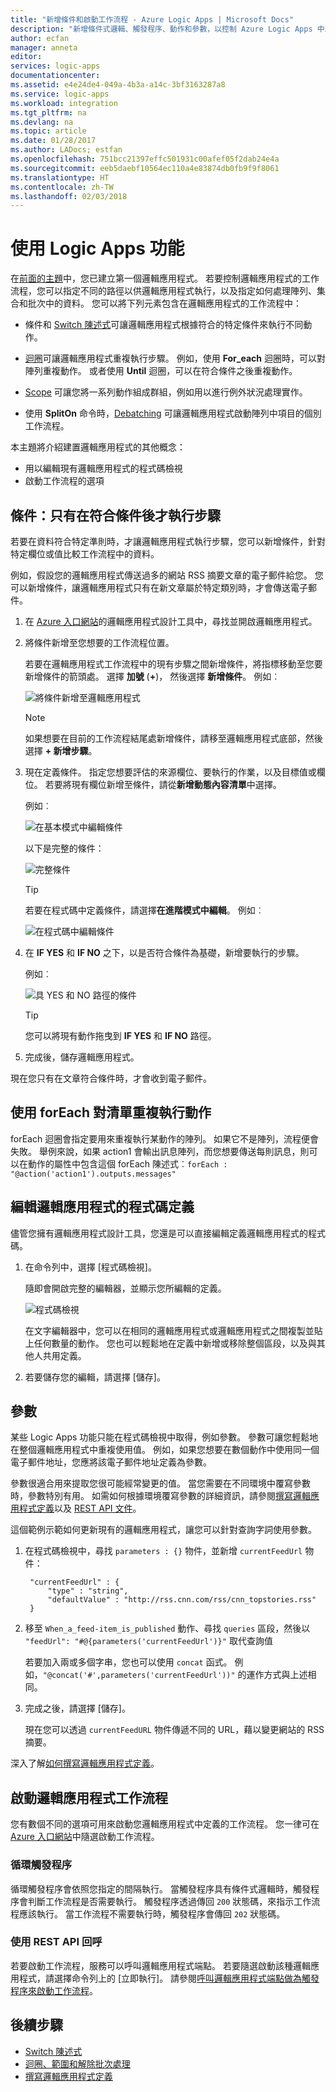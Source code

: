 ```yaml
---
title: "新增條件和啟動工作流程 - Azure Logic Apps | Microsoft Docs"
description: "新增條件式邏輯、觸發程序、動作和參數，以控制 Azure Logic Apps 中工作流程的執行方式。"
author: ecfan
manager: anneta
editor: 
services: logic-apps
documentationcenter: 
ms.assetid: e4e24de4-049a-4b3a-a14c-3bf3163287a8
ms.service: logic-apps
ms.workload: integration
ms.tgt_pltfrm: na
ms.devlang: na
ms.topic: article
ms.date: 01/28/2017
ms.author: LADocs; estfan
ms.openlocfilehash: 751bcc21397effc501931c00afef05f2dab24e4a
ms.sourcegitcommit: eeb5daebf10564ec110a4e83874db0fb9f9f8061
ms.translationtype: HT
ms.contentlocale: zh-TW
ms.lasthandoff: 02/03/2018
---
```

# <a name="use-logic-apps-features"></a>使用 Logic Apps 功能

在[前面的主題](../logic-apps/quickstart-create-first-logic-app-workflow.md)中，您已建立第一個邏輯應用程式。 若要控制邏輯應用程式的工作流程，您可以指定不同的路徑以供邏輯應用程式執行，以及指定如何處理陣列、集合和批次中的資料。 您可以將下列元素包含在邏輯應用程式的工作流程中：

* 條件和 [Switch 陳述式](../logic-apps/logic-apps-switch-case.md)可讓邏輯應用程式根據符合的特定條件來執行不同動作。

* [迴圈](../logic-apps/logic-apps-loops-and-scopes.md)可讓邏輯應用程式重複執行步驟。 例如，使用 **For_each** 迴圈時，可以對陣列重複動作。 或者使用 **Until** 迴圈，可以在符合條件之後重複動作。

* [Scope](../logic-apps/logic-apps-loops-and-scopes.md) 可讓您將一系列動作組成群組，例如用以進行例外狀況處理實作。

* 使用 **SplitOn** 命令時，[Debatching](../logic-apps/logic-apps-loops-and-scopes.md) 可讓邏輯應用程式啟動陣列中項目的個別工作流程。

本主題將介紹建置邏輯應用程式的其他概念：

* 用以編輯現有邏輯應用程式的程式碼檢視
* 啟動工作流程的選項

## <a name="conditions-run-steps-only-after-meeting-a-condition"></a>條件：只有在符合條件後才執行步驟

若要在資料符合特定準則時，才讓邏輯應用程式執行步驟，您可以新增條件，針對特定欄位或值比較工作流程中的資料。

例如，假設您的邏輯應用程式傳送過多的網站 RSS 摘要文章的電子郵件給您。 您可以新增條件，讓邏輯應用程式只有在新文章屬於特定類別時，才會傳送電子郵件。

1. 在 [Azure 入口網站](https://portal.azure.com)的邏輯應用程式設計工具中，尋找並開啟邏輯應用程式。

2. 將條件新增至您想要的工作流程位置。 

   若要在邏輯應用程式工作流程中的現有步驟之間新增條件，將指標移動至您要新增條件的箭頭處。 
   選擇 **加號** \(**+**)， 然後選擇 **新增條件**。 例如︰

   ![將條件新增至邏輯應用程式](./media/logic-apps-use-logic-app-features/add-condition.png)

   > [!NOTE]
   > 如果想要在目前的工作流程結尾處新增條件，請移至邏輯應用程式底部，然後選擇 **+ 新增步驟**。

3. 現在定義條件。 指定您想要評估的來源欄位、要執行的作業，以及目標值或欄位。 若要將現有欄位新增至條件，請從**新增動態內容清單**中選擇。

   例如︰

   ![在基本模式中編輯條件](./media/logic-apps-use-logic-app-features/edit-condition-basic-mode.png)

   以下是完整的條件：

   ![完整條件](./media/logic-apps-use-logic-app-features/edit-condition-basic-mode-2.png)

   > [!TIP]
   > 若要在程式碼中定義條件，請選擇**在進階模式中編輯**。 例如︰
   > 
   > ![在程式碼中編輯條件](./media/logic-apps-use-logic-app-features/edit-condition-advanced-mode.png)

4. 在 **IF YES** 和 **IF NO** 之下，以是否符合條件為基礎，新增要執行的步驟。

   例如︰

   ![具 YES 和 NO 路徑的條件](./media/logic-apps-use-logic-app-features/condition-yes-no-path.png)

   > [!TIP]
   > 您可以將現有動作拖曳到 **IF YES** 和 **IF NO** 路徑。

5. 完成後，儲存邏輯應用程式。

現在您只有在文章符合條件時，才會收到電子郵件。

## <a name="repeat-actions-over-a-list-with-foreach"></a>使用 forEach 對清單重複執行動作

forEach 迴圈會指定要用來重複執行某動作的陣列。 如果它不是陣列，流程便會失敗。 舉例來說，如果 action1 會輸出訊息陣列，而您想要傳送每則訊息，則可以在動作的屬性中包含這個 forEach 陳述式︰`forEach : "@action('action1').outputs.messages"`

## <a name="edit-the-code-definition-for-a-logic-app"></a>編輯邏輯應用程式的程式碼定義

儘管您擁有邏輯應用程式設計工具，您還是可以直接編輯定義邏輯應用程式的程式碼。

1. 在命令列中，選擇 [程式碼檢視]。

    隨即會開啟完整的編輯器，並顯示您所編輯的定義。

    ![程式碼檢視](media/logic-apps-use-logic-app-features/codeview.png)

    在文字編輯器中，您可以在相同的邏輯應用程式或邏輯應用程式之間複製並貼上任何數量的動作。 
    您也可以輕鬆地在定義中新增或移除整個區段，以及與其他人共用定義。

2. 若要儲存您的編輯，請選擇 [儲存]。

## <a name="parameters"></a>參數

某些 Logic Apps 功能只能在程式碼檢視中取得，例如參數。 參數可讓您輕鬆地在整個邏輯應用程式中重複使用值。 例如，如果您想要在數個動作中使用同一個電子郵件地址，您應將該電子郵件地址定義為參數。

參數很適合用來提取您很可能經常變更的值。 當您需要在不同環境中覆寫參數時，參數特別有用。 如需如何根據環境覆寫參數的詳細資訊，請參閱[撰寫邏輯應用程式定義](../logic-apps/logic-apps-author-definitions.md)以及 [REST API 文件](https://docs.microsoft.com/rest/api/logic)。

這個範例示範如何更新現有的邏輯應用程式，讓您可以針對查詢字詞使用參數。

1. 在程式碼檢視中，尋找 `parameters : {}` 物件，並新增 `currentFeedUrl` 物件：

        "currentFeedUrl" : {
            "type" : "string",
            "defaultValue" : "http://rss.cnn.com/rss/cnn_topstories.rss"
        }

2. 移至 `When_a_feed-item_is_published` 動作、尋找 `queries` 區段，然後以 `"feedUrl": "#@{parameters('currentFeedUrl')}"` 取代查詢值 

    若要加入兩或多個字串，您也可以使用 `concat` 函式。 
    例如，`"@concat('#',parameters('currentFeedUrl'))"` 的運作方式與上述相同。

3.  完成之後，請選擇 [儲存]。 

    現在您可以透過 `currentFeedURL` 物件傳遞不同的 URL，藉以變更網站的 RSS 摘要。

深入了解[如何撰寫邏輯應用程式定義](../logic-apps/logic-apps-author-definitions.md)。

## <a name="start-logic-app-workflows"></a>啟動邏輯應用程式工作流程

您有數個不同的選項可用來啟動您邏輯應用程式中定義的工作流程。 您一律可在 [Azure 入口網站]中隨選啟動工作流程。

### <a name="recurrence-triggers"></a>循環觸發程序

循環觸發程序會依照您指定的間隔執行。 當觸發程序具有條件式邏輯時，觸發程序會判斷工作流程是否需要執行。 觸發程序透過傳回 `200` 狀態碼，來指示工作流程應該執行。 當工作流程不需要執行時，觸發程序會傳回 `202` 狀態碼。

### <a name="callback-using-rest-apis"></a>使用 REST API 回呼

若要啟動工作流程，服務可以呼叫邏輯應用程式端點。 若要隨選啟動該種邏輯應用程式，請選擇命令列上的 [立即執行]。 請參閱[呼叫邏輯應用程式端點做為觸發程序來啟動工作流程](../logic-apps/logic-apps-http-endpoint.md)。 

<!-- Shared links -->
[Azure 入口網站]: https://portal.azure.com

## <a name="next-steps"></a>後續步驟

* [Switch 陳述式](../logic-apps/logic-apps-switch-case.md) 
* [迴圈、範圍和解除批次處理](../logic-apps/logic-apps-loops-and-scopes.md)
* [撰寫邏輯應用程式定義](../logic-apps/logic-apps-author-definitions.md)